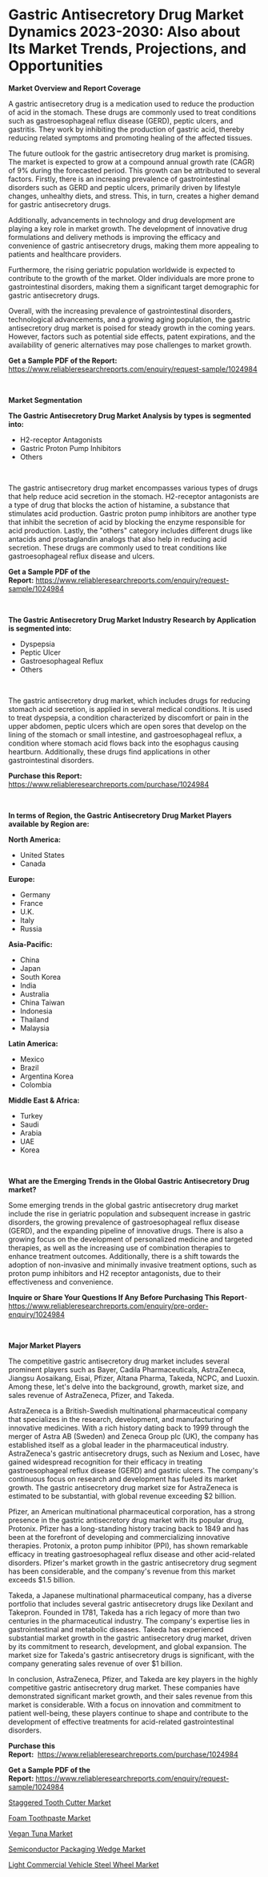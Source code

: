 <p><h1>Gastric Antisecretory Drug Market Dynamics 2023-2030: Also about Its Market Trends, Projections, and Opportunities</h1></p><p><strong>Market Overview and Report Coverage</strong></p>
<p><p>A gastric antisecretory drug is a medication used to reduce the production of acid in the stomach. These drugs are commonly used to treat conditions such as gastroesophageal reflux disease (GERD), peptic ulcers, and gastritis. They work by inhibiting the production of gastric acid, thereby reducing related symptoms and promoting healing of the affected tissues.</p><p>The future outlook for the gastric antisecretory drug market is promising. The market is expected to grow at a compound annual growth rate (CAGR) of 9% during the forecasted period. This growth can be attributed to several factors. Firstly, there is an increasing prevalence of gastrointestinal disorders such as GERD and peptic ulcers, primarily driven by lifestyle changes, unhealthy diets, and stress. This, in turn, creates a higher demand for gastric antisecretory drugs.</p><p>Additionally, advancements in technology and drug development are playing a key role in market growth. The development of innovative drug formulations and delivery methods is improving the efficacy and convenience of gastric antisecretory drugs, making them more appealing to patients and healthcare providers.</p><p>Furthermore, the rising geriatric population worldwide is expected to contribute to the growth of the market. Older individuals are more prone to gastrointestinal disorders, making them a significant target demographic for gastric antisecretory drugs.</p><p>Overall, with the increasing prevalence of gastrointestinal disorders, technological advancements, and a growing aging population, the gastric antisecretory drug market is poised for steady growth in the coming years. However, factors such as potential side effects, patent expirations, and the availability of generic alternatives may pose challenges to market growth.</p></p>
<p><strong>Get a Sample PDF of the Report:</strong> <a href="https://www.reliableresearchreports.com/enquiry/request-sample/1024984">https://www.reliableresearchreports.com/enquiry/request-sample/1024984</a></p>
<p>&nbsp;</p>
<p><strong>Market Segmentation</strong></p>
<p><strong>The Gastric Antisecretory Drug Market Analysis by types is segmented into:</strong></p>
<p><ul><li>H2-receptor Antagonists</li><li>Gastric Proton Pump Inhibitors</li><li>Others</li></ul></p>
<p>&nbsp;</p>
<p><p>The gastric antisecretory drug market encompasses various types of drugs that help reduce acid secretion in the stomach. H2-receptor antagonists are a type of drug that blocks the action of histamine, a substance that stimulates acid production. Gastric proton pump inhibitors are another type that inhibit the secretion of acid by blocking the enzyme responsible for acid production. Lastly, the "others" category includes different drugs like antacids and prostaglandin analogs that also help in reducing acid secretion. These drugs are commonly used to treat conditions like gastroesophageal reflux disease and ulcers.</p></p>
<p><strong>Get a Sample PDF of the Report:</strong>&nbsp;<a href="https://www.reliableresearchreports.com/enquiry/request-sample/1024984">https://www.reliableresearchreports.com/enquiry/request-sample/1024984</a></p>
<p>&nbsp;</p>
<p><strong>The Gastric Antisecretory Drug Market Industry Research by Application is segmented into:</strong></p>
<p><ul><li>Dyspepsia</li><li>Peptic Ulcer</li><li>Gastroesophageal Reflux</li><li>Others</li></ul></p>
<p>&nbsp;</p>
<p><p>The gastric antisecretory drug market, which includes drugs for reducing stomach acid secretion, is applied in several medical conditions. It is used to treat dyspepsia, a condition characterized by discomfort or pain in the upper abdomen, peptic ulcers which are open sores that develop on the lining of the stomach or small intestine, and gastroesophageal reflux, a condition where stomach acid flows back into the esophagus causing heartburn. Additionally, these drugs find applications in other gastrointestinal disorders.</p></p>
<p><strong>Purchase this Report:</strong>&nbsp; <a href="https://www.reliableresearchreports.com/purchase/1024984">https://www.reliableresearchreports.com/purchase/1024984</a></p>
<p>&nbsp;</p>
<p><strong>In terms of Region, the Gastric Antisecretory Drug Market Players available by Region are:</strong></p>
<p>
    <p> <strong> North America: </strong>
        <ul>
            <li>United States</li>
            <li>Canada</li>
        </ul>
        </p> 
    <p> <strong> Europe: </strong>
        <ul>
            <li>Germany</li>
            <li>France</li>
            <li>U.K.</li>
            <li>Italy</li>
            <li>Russia</li>
        </ul>
        </p> 
    <p> <strong> Asia-Pacific: </strong>
        <ul>
            <li>China</li>
            <li>Japan</li>
            <li>South Korea</li>
            <li>India</li>
            <li>Australia</li>
            <li>China Taiwan</li>
            <li>Indonesia</li>
            <li>Thailand</li>
            <li>Malaysia</li>
        </ul>
        </p> 
    <p> <strong> Latin America: </strong>
        <ul>
            <li>Mexico</li>
            <li>Brazil</li>
            <li>Argentina Korea</li>
            <li>Colombia</li>
        </ul>
        </p> 
    <p> <strong> Middle East & Africa: </strong>
        <ul>
            <li>Turkey</li>
            <li>Saudi</li>
            <li>Arabia</li>
            <li>UAE</li>
            <li>Korea</li>
        </ul>
    </p>
    </p>
<p>&nbsp;</p>
<p><strong>What are the Emerging Trends in the Global Gastric Antisecretory Drug market?</strong></p>
<p><p>Some emerging trends in the global gastric antisecretory drug market include the rise in geriatric population and subsequent increase in gastric disorders, the growing prevalence of gastroesophageal reflux disease (GERD), and the expanding pipeline of innovative drugs. There is also a growing focus on the development of personalized medicine and targeted therapies, as well as the increasing use of combination therapies to enhance treatment outcomes. Additionally, there is a shift towards the adoption of non-invasive and minimally invasive treatment options, such as proton pump inhibitors and H2 receptor antagonists, due to their effectiveness and convenience.</p></p>
<p><strong>Inquire or Share Your Questions If Any Before Purchasing This Report</strong>- <a href="https://www.reliableresearchreports.com/enquiry/pre-order-enquiry/1024984">https://www.reliableresearchreports.com/enquiry/pre-order-enquiry/1024984</a></p>
<p>&nbsp;</p>
<p><strong>Major Market Players</strong></p>
<p><p>The competitive gastric antisecretory drug market includes several prominent players such as Bayer, Cadila Pharmaceuticals, AstraZeneca, Jiangsu Aosaikang, Eisai, Pfizer, Altana Pharma, Takeda, NCPC, and Luoxin. Among these, let's delve into the background, growth, market size, and sales revenue of AstraZeneca, Pfizer, and Takeda.</p><p>AstraZeneca is a British-Swedish multinational pharmaceutical company that specializes in the research, development, and manufacturing of innovative medicines. With a rich history dating back to 1999 through the merger of Astra AB (Sweden) and Zeneca Group plc (UK), the company has established itself as a global leader in the pharmaceutical industry. AstraZeneca's gastric antisecretory drugs, such as Nexium and Losec, have gained widespread recognition for their efficacy in treating gastroesophageal reflux disease (GERD) and gastric ulcers. The company's continuous focus on research and development has fueled its market growth. The gastric antisecretory drug market size for AstraZeneca is estimated to be substantial, with global revenue exceeding $2 billion.</p><p>Pfizer, an American multinational pharmaceutical corporation, has a strong presence in the gastric antisecretory drug market with its popular drug, Protonix. Pfizer has a long-standing history tracing back to 1849 and has been at the forefront of developing and commercializing innovative therapies. Protonix, a proton pump inhibitor (PPI), has shown remarkable efficacy in treating gastroesophageal reflux disease and other acid-related disorders. Pfizer's market growth in the gastric antisecretory drug segment has been considerable, and the company's revenue from this market exceeds $1.5 billion.</p><p>Takeda, a Japanese multinational pharmaceutical company, has a diverse portfolio that includes several gastric antisecretory drugs like Dexilant and Takepron. Founded in 1781, Takeda has a rich legacy of more than two centuries in the pharmaceutical industry. The company's expertise lies in gastrointestinal and metabolic diseases. Takeda has experienced substantial market growth in the gastric antisecretory drug market, driven by its commitment to research, development, and global expansion. The market size for Takeda's gastric antisecretory drugs is significant, with the company generating sales revenue of over $1 billion.</p><p>In conclusion, AstraZeneca, Pfizer, and Takeda are key players in the highly competitive gastric antisecretory drug market. These companies have demonstrated significant market growth, and their sales revenue from this market is considerable. With a focus on innovation and commitment to patient well-being, these players continue to shape and contribute to the development of effective treatments for acid-related gastrointestinal disorders.</p></p>
<p><strong>Purchase this Report:</strong>&nbsp;&nbsp;<a href="https://www.reliableresearchreports.com/purchase/1024984">https://www.reliableresearchreports.com/purchase/1024984</a></p>
<p></p>
<p><strong>Get a Sample PDF of the Report:</strong>&nbsp;<a href="https://www.reliableresearchreports.com/enquiry/request-sample/1024984">https://www.reliableresearchreports.com/enquiry/request-sample/1024984</a></p>
<p><p><a href="https://medium.com/@saigemarvin1946/staggered-tooth-cutter-market-size-growth-forecast-2023-2030-5c9854f4425d">Staggered Tooth Cutter Market</a></p><p><a href="https://www.linkedin.com/pulse/foam-toothpaste-market-challenges-opportunities-growth-nq2we/">Foam Toothpaste Market</a></p><p><a href="https://www.linkedin.com/pulse/vegan-tuna-market-size-share-amp-trends-analysis-report-crgoe/">Vegan Tuna Market</a></p><p><a href="https://github.com/BryceTownsendr/Market-Research-Report-List-1/blob/main/semiconductor-packaging-wedge-market.md">Semiconductor Packaging Wedge Market</a></p><p><a href="https://github.com/ChiragRp1/Market-Research-Report-List-1/blob/main/light-commercial-vehicle-steel-wheel-market.md">Light Commercial Vehicle Steel Wheel Market</a></p></p>